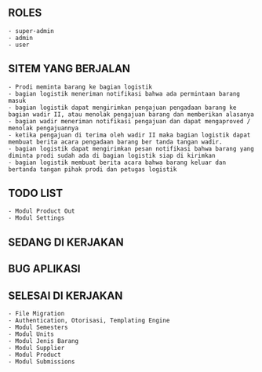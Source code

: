 ## ROLES

    - super-admin
    - admin
    - user

## SITEM YANG BERJALAN

    - Prodi meminta barang ke bagian logistik
    - bagian logistik meneriman notifikasi bahwa ada permintaan barang masuk
    - bagian logistik dapat mengirimkan pengajuan pengadaan barang ke bagian wadir II, atau menolak pengajuan barang dan memberikan alasanya
    - bagian wadir meneriman notifikasi pengajuan dan dapat mengaproved / menolak pengajuannya
    - ketika pengajuan di terima oleh wadir II maka bagian logistik dapat membuat berita acara pengadaan barang ber tanda tangan wadir.
    - bagian logistik dapat mengirimkan pesan notifikasi bahwa barang yang diminta prodi sudah ada di bagian logistik siap di kirimkan
    - bagian logistik membuat berita acara bahwa barang keluar dan bertanda tangan pihak prodi dan petugas logistik

## TODO LIST

    - Modul Product Out
    - Modul Settings

## SEDANG DI KERJAKAN


## BUG APLIKASI

## SELESAI DI KERJAKAN

    - File Migration
    - Authentication, Otorisasi, Templating Engine
    - Modul Semesters
    - Modul Units
    - Modul Jenis Barang
    - Modul Supplier
    - Modul Product
    - Modul Submissions


